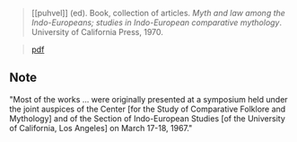 > [[puhvel]] (ed). Book, collection of articles. *Myth and law among the Indo-Europeans; studies in Indo-European comparative mythology*. University of California Press, 1970.

> [pdf](a/puhvel1970ed.pdf)

## Note
"Most of the works ... were originally presented at a symposium held under the joint auspices of the Center [for the Study of Comparative Folklore and Mythology] and of the Section of Indo-European Studies [of the University of California, Los Angeles] on March 17-18, 1967."